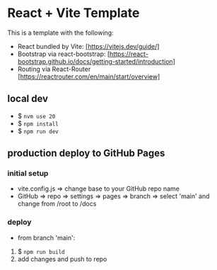# React + Vite Template
This is a template with the following: 
* React bundled by Vite:  [https://vitejs.dev/guide/]
* Bootstrap via react-bootstrap:  [https://react-bootstrap.github.io/docs/getting-started/introduction]
* Routing via React-Router [https://reactrouter.com/en/main/start/overview]

## local dev
* $ `nvm use 20`
* $ `npm install`
* $ `npm run dev`

## production deploy to GitHub Pages
### initial setup
* vite.config.js => change base to your GitHub repo name
* GitHub => repo => settings => pages => branch => select 'main' and change from /root to /docs

<!-- do this next step when you're done and ready to show -->
### deploy
* from branch 'main':
1. $ `npm run build`
2. add changes and push to repo 
